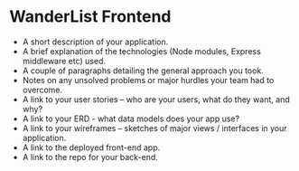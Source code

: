 # WanderList Frontend

- A short description of your application.
- A brief explanation of the technologies (Node modules, Express middleware etc) used.
- A couple of paragraphs detailing the general approach you took.
- Notes on any unsolved problems or major hurdles your team had to overcome.
- A link to your user stories – who are your users, what do they want, and why?
- A link to your ERD - what data models does your app use?
- A link to your wireframes – sketches of major views / interfaces in your application.
- A link to the deployed front-end app.
- A link to the repo for your back-end.
